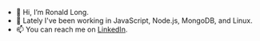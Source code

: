 - 👋 Hi, I’m Ronald Long.
- 👀 Lately I've been working in JavaScript, Node.js, MongoDB, and Linux. 
- 📫 You can reach me on [LinkedIn](https://www.linkedin.com/in/ronald-long/).

<!---
ronaldlong46/ronaldlong46 is a ✨ special ✨ repository because its `README.md` (this file) appears on your GitHub profile.
You can click the Preview link to take a look at your changes.
--->
